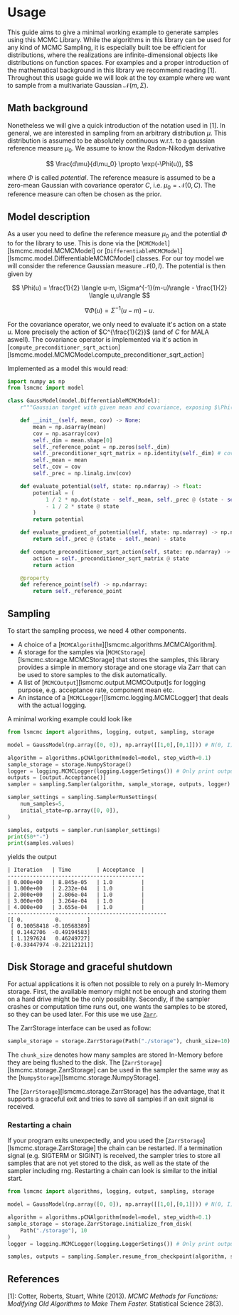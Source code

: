 # Usage
This guide aims to give a minimal working example to generate samples using this MCMC Library.
While the algorithms in this library can be used for any kind of MCMC Sampling, it is especially built toe be efficient for distributions, where the realizations are infinite-dimensional objects like distributions on function spaces.
For examples and a proper introduction of the mathematical background in this library we recommend reading [1].
Throughout this usage guide we will look at the toy example where we want to sample from a multivariate Gaussian $\mathcal N(m, \Sigma)$.

## Math background
Nonetheless we will give a quick introduction of the notation used in [1].
In general, we are interested in sampling from an arbitrary distribution $\mu$.
This distribution is assumed to be absolutely continuous w.r.t. to a gaussian reference measure $\mu_0$.
We assume to know the Radon-Nikodym derivative

$$
\frac{d\mu}{d\mu_0} \propto \exp(-\Phi(u)),
$$

where $\Phi$ is called *potential*.
The reference measure is assumed to be a zero-mean Gaussian with covariance operator $C$, i.e.
$\mu_0 = \mathcal N(0, C)$. The reference measure can often be chosen as the prior.

## Model description
As a user you need to define the reference measure $\mu_0$ and the potential $\Phi$ to for the library to use. This is done via the [`MCMCModel`][lsmcmc.model.MCMCModel] or [`DifferentiableMCMCModel`][lsmcmc.model.DifferentiableMCMCModel] classes.
For our toy model we will consider the reference Gaussian measure $\mathcal N(0, I)$.
The potential is then given by

$$
\Phi(u) = \frac{1}{2} \langle u-m, \Sigma^{-1}(m-u)\rangle - \frac{1}{2} \langle u,u\rangle
$$

$$
\nabla\Phi(u) = \Sigma^{-1}(u-m)-u.
$$

For the covariance operator, we only need to evaluate it's action on a state $u$.
More precisely the action of $C^{\frac{1}{2}}$ (and of $C$ for MALA aswell).
The covariance operator is implemented via it's action in [`compute_preconditioner_sqrt_action`][lsmcmc.model.MCMCModel.compute_preconditioner_sqrt_action]

Implemented as a model this would read:
```py
import numpy as np
from lsmcmc import model

class GaussModel(model.DifferentiableMCMCModel):
    r"""Gaussian target with given mean and covariance, exposing $\Phi(x)$ and $\nabla\Phi(x)$"""

    def __init__(self, mean, cov) -> None:
        mean = np.asarray(mean)
        cov = np.asarray(cov)
        self._dim = mean.shape[0]
        self._reference_point = np.zeros(self._dim)
        self._preconditioner_sqrt_matrix = np.identity(self._dim) # covariance operator
        self._mean = mean
        self._cov = cov
        self._prec = np.linalg.inv(cov)

    def evaluate_potential(self, state: np.ndarray) -> float:
        potential = (
            1 / 2 * np.dot(state - self._mean, self._prec @ (state - self._mean))
            - 1 / 2 * state @ state
        )
        return potential

    def evaluate_gradient_of_potential(self, state: np.ndarray) -> np.ndarray:
        return self._prec @ (state - self._mean) - state

    def compute_preconditioner_sqrt_action(self, state: np.ndarray) -> np.ndarray:
        action = self._preconditioner_sqrt_matrix @ state
        return action

    @property
    def reference_point(self) -> np.ndarray:
        return self._reference_point

```

## Sampling
To start the sampling process, we need 4 other components.
- A choice of a [`MCMCAlgorithm`][lsmcmc.algorithms.MCMCAlgorithm].
- A storage for the samples via [`MCMCStorage`][lsmcmc.storage.MCMCStorage] that stores the samples,
this library provides a simple in memory storage and one storage via Zarr that can be used to store samples to the disk automatically.
- A list of [`MCMCOutput`][lsmcmc.output.MCMCOutput]s for logging purpose, e.g. acceptance rate, component mean etc.
- An instance of a [`MCMCLogger`][lsmcmc.logging.MCMCLogger] that deals with the actual logging.

A minimal working example could look like

```py
from lsmcmc import algorithms, logging, output, sampling, storage

model = GaussModel(np.array([0, 0]), np.array([[1,0],[0,1]])) # N(0, I) 2D-Gaussian

algorithm = algorithms.pCNAlgorithm(model=model, step_width=0.1)
sample_storage = storage.NumpyStorage()
logger = logging.MCMCLogger(logging.LoggerSetings()) # Only print output by default
outputs = [output.Acceptance()]
sampler = sampling.Sampler(algorithm, sample_storage, outputs, logger)

sampler_settings = sampling.SamplerRunSettings(
    num_samples=5,
    initial_state=np.array([0, 0]),
)

samples, outputs = sampler.run(sampler_settings)
print(50*"-")
print(samples.values)
```
yields the output
```
| Iteration   | Time        | Acceptance  | 
-------------------------------------------
| 0.000e+00   | 8.845e-05   | 1.0         | 
| 1.000e+00   | 2.232e-04   | 1.0         | 
| 2.000e+00   | 2.806e-04   | 1.0         | 
| 3.000e+00   | 3.264e-04   | 1.0         | 
| 4.000e+00   | 3.655e-04   | 1.0         | 
--------------------------------------------------
[[ 0.          0.        ]
 [ 0.10058418 -0.10568389]
 [ 0.1442706  -0.49194583]
 [ 1.1297624   0.46249727]
 [-0.33447974 -0.22112121]]
```

## Disk Storage and graceful shutdown
For actual applications it is often not possible to rely on a purely In-Memory storage.
First, the available memory might not be enough and storing them on a hard drive might be the only possibility.
Secondly, if the sampler crashes or computation time runs out, one wants the samples to be stored, so they can be used later.
For this use we use [`Zarr`](https://github.com/zarr-developers/zarr-python).

The ZarrStorage interface can be used as follow:
```py
sample_storage = storage.ZarrStorage(Path("./storage"), chunk_size=10)
```
The `chunk_size` denotes how many samples are stored In-Memory before they are being flushed to the disk.
The [`ZarrStorage`][lsmcmc.storage.ZarrStorage] can be used in the sampler the same way as the [`NumpyStorage`][lsmcmc.storage.NumpyStorage].

The [`ZarrStorage`][lsmcmc.storage.ZarrStorage] has the advantage, that it supports a graceful exit and tries to save all samples if an exit signal is received.

### Restarting a chain
If your program exits unexpectedly, and you used the [`ZarrStorage`][lsmcmc.storage.ZarrStorage] the chain can be restarted.
If a termination signal (e.g. SIGTERM or SIGINT) is received, the sampler tries to store all samples that are not yet stored to the disk, as well as the state of the sampler including rng.
Restarting a chain can look is similar to the initial start.
```py
from lsmcmc import algorithms, logging, output, sampling, storage

model = GaussModel(np.array([0, 0]), np.array([[1,0],[0,1]])) # N(0, I) 2D-Gaussian

algorithm = algorithms.pCNAlgorithm(model=model, step_width=0.1)
sample_storage = storage.ZarrStorage.initialize_from_disk(
    Path("./storage"), 10
)
logger = logging.MCMCLogger(logging.LoggerSetings()) # Only print output by default

samples, outputs = sampling.Sampler.resume_from_checkpoint(algorithm, sample_storage, logger)
```


## References
[1]: Cotter, Roberts, Stuart, White (2013). *MCMC Methods for Functions: Modifying Old
Algorithms to Make Them Faster.* Statistical Science 28(3).